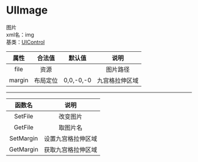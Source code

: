 # UIImage
图片  
xml名：img  
基类：[UIControl](UIControl.md)

|属性|合法值|默认值|说明|
| :---: | :---: | :---: | :---: |
|file|资源||图片路径|
|margin|布局定位|0,0,-0,-0|九宫格拉伸区域|

* * * * *

|函数名|说明|
| :---: | :---: |
|SetFile|改变图片|
|GetFile|取图片名|
|SetMargin|设置九宫格拉伸区域|
|GetMargin|获取九宫格拉伸区域|